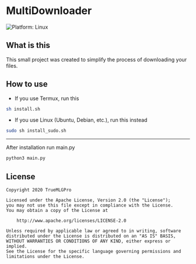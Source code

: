 # MultiDownloader

![Platform: Linux](https://img.shields.io/static/v1?label=Platform&message=Linux&color=5d91ff&style=for-the-badge&logo=linux)

## What is this

This small project was created to simplify the process of downloading your files.

## How to use

- If you use Termux, run this

```sh
sh install.sh
```

- If you use Linux (Ubuntu, Debian, etc.), run this instead

```sh
sudo sh install_sudo.sh
```

-----

After installation run main.py

```sh
python3 main.py
```

## License

```plain
Copyright 2020 TrueMLGPro

Licensed under the Apache License, Version 2.0 (the "License");
you may not use this file except in compliance with the License.
You may obtain a copy of the License at

    http://www.apache.org/licenses/LICENSE-2.0

Unless required by applicable law or agreed to in writing, software
distributed under the License is distributed on an "AS IS" BASIS,
WITHOUT WARRANTIES OR CONDITIONS OF ANY KIND, either express or implied.
See the License for the specific language governing permissions and
limitations under the License.
```
